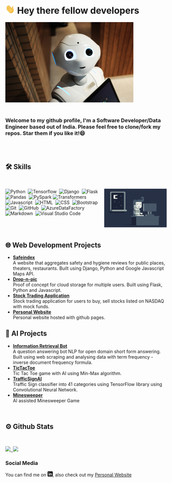 # <img src="static/Hi.gif" width="30px"/> Hey there fellow developers 
  
    
<img src="static/header.jpg" alt="header" width="400px" height="250px"/>

<h3>
<br>
Welcome to my github profile, I'm a Software Developer/Data Engineer based out of India. 
Please feel free to clone/fork my repos. Star them if you like it!😄
</h3>
<br>
<br>

## 🛠 Skills
<br>
<div id="skill_stack">

<img alt="Night Coding" height="120px" src="static/Night-Coding.gif" align="right"/>

![Python](https://img.shields.io/badge/Python-05122A?style=flat&logo=python)&nbsp;
![Tensorflow](https://img.shields.io/badge/Tensorflow-05122A?style=flat&logo=Tensorflow)&nbsp;
![Django](https://img.shields.io/badge/-Django-05122A?style=flat&logo=django&logoColor=092E20)&nbsp;
![Flask](https://img.shields.io/badge/-Flask-05122A?style=flat&logo=flask)&nbsp;
![Pandas](https://img.shields.io/badge/Pandas-05122A?style=flat&logo=Pandas)&nbsp;
![PySpark](https://img.shields.io/badge/Pyspark-05122A?style=flat&logo=apachespark)
![Transformers](https://img.shields.io/badge/-Transformers-05122A?style=flat&logo=transformers&logoColor=007ACC)&nbsp;
![Javascript](https://img.shields.io/badge/Javascript-05122A?style=flat&logo=Javascript)&nbsp;
![HTML](https://img.shields.io/badge/-HTML-05122A?style=flat&logo=HTML5)&nbsp;
![CSS](https://img.shields.io/badge/-CSS-05122A?style=flat&logo=CSS3&logoColor=1572B6)&nbsp;
![Bootstrap](https://img.shields.io/badge/-Bootstrap-05122A?style=flat&logo=bootstrap&logoColor=563D7C)
![Git](https://img.shields.io/badge/-Git-05122A?style=flat&logo=git)&nbsp;
![GitHub](https://img.shields.io/badge/-GitHub-05122A?style=flat&logo=github)&nbsp;
![AzureDataFactory](https://img.shields.io/badge/AzureDataFactory-05122A?style=flat&logo=microsoftazure)&nbsp;
![Markdown](https://img.shields.io/badge/-Markdown-05122A?style=flat&logo=markdown)&nbsp;
![Visual Studio Code](https://img.shields.io/badge/-Visual%20Studio%20Code-05122A?style=flat&logo=visual-studio-code&logoColor=007ACC)&nbsp;

</div> 
<br>
<br> 

## 🌐 Web Development Projects

 <ul>
    <li><a target="_blank" href="http://safeindex.herokuapp.com/"><b>Safeindex</b></a></li>
    A website that aggregates safety and hygiene reviews for public places, theaters, restaurants. Built using Django, Python and Google Javascript Maps API.
    <li><a target="_blank" href="https://drop-n-pic.herokuapp.com/"><b>Drop-n-pic</b></a></li>
    Proof of concept for cloud storage for multiple users. Built using Flask, Python and Javascript.
    <li><a target="_blank" href="https://cs50-finance-pj.herokuapp.com/"><b>Stock Trading Application</b></a></li>
    Stock trading application for users to buy, sell stocks listed on NASDAQ with mock funds. 
    <li><a target="_blank" href="https://prithvijitguha.github.io/"><b>Personal Website</b></a></li>
    Personal website hosted with github pages.
</ul>

## 🤖 AI Projects


<ul>
    <li><a target="_blank" href="https://github.com/prithvijitguha/Information-Retrieval-Bot/blob/main/ai.py"><b>Information Retrieval Bot</b></a></li>
    A question answering bot NLP for open domain short form answering. Built using web scraping and analysing data with term frequency - inverse document frequency formula.
    <li><a target="_blank" href="https://github.com/prithvijitguha/tictactoe"><b>TicTacToe</b></a></li>
    Tic Tac Toe game with AI using Min-Max algorithm.
    <li><a target="_blank" href="https://github.com/prithvijitguha/TrafficSignAI"><b>TrafficSignAI</b></a></li>
    Traffic Sign classifier into 41 categories using TensorFlow library using Convolutional Neural Network.
    <li><a target="_blank" href="https://github.com/prithvijitguha/minesweeper"><b>Minesweeper</b></a></li>
    AI assisted Minesweeper Game


</ul>
<br>

## ⚙️ Github Stats
<br>
<p>
<a href="https://github.com/prithvijitguha">
  <img height="200px" src="https://github-readme-stats.vercel.app/api/top-langs/?username=prithvijitguha&show_icons=true&theme=dark&hide=html">&nbsp;
  <img height="150px" src="https://github-readme-stats.vercel.app/api?username=prithvijitguha&show_icons=true&theme=dark&hide=contribs,issues">
</a>
</p>

<!-- Actual text -->

### Social Media

You can find me on  [![LinkedIn][2.2]][2], also check out my [Personal Website][3]

<!-- Icons -->

[2.2]: static/linkedin.png (LinkedIn icon without padding)

<!-- Links to social media -->

[2]: https://www.linkedin.com/in/prithvijit-guha-4a65b03a/
[3]: https://prithvijitguha.github.io/









